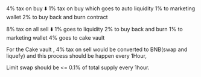 4% tax on buy 
⬇️
1% tax on buy which goes to auto liquidity 
1% to marketing wallet
2% to buy back and burn contract 


8% tax on all sell
⬇️
1% goes to liquidity
2% to buy back and burn 
1% to marketing wallet
4% goes to cake vault 


For the Cake vault , 
4% tax on sell would be converted to BNB(swap and liquefy) and this process should be happen every 1Hour,  

Limit swap should be <= 0.1% of total supply every 1hour.